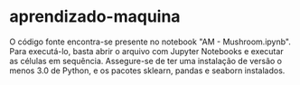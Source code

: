 # aprendizado-maquina

O código fonte encontra-se presente no notebook "AM - Mushroom.ipynb".
Para executá-lo, basta abrir o arquivo com Jupyter Notebooks e executar as células em sequência.
Assegure-se de ter uma instalação de versão o menos 3.0 de Python, e os pacotes sklearn, pandas e seaborn instalados.
